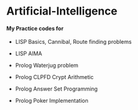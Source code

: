 # Artificial-Intelligence
#### My Practice codes for<br>

- LISP Basics, Cannibal, Route finding problems 
- LISP AIMA 

- Prolog Waterjug problem
- Prolog CLPFD Crypt Arithmetic
- Prolog Answer Set Programming
- Prolog Poker Implementation
